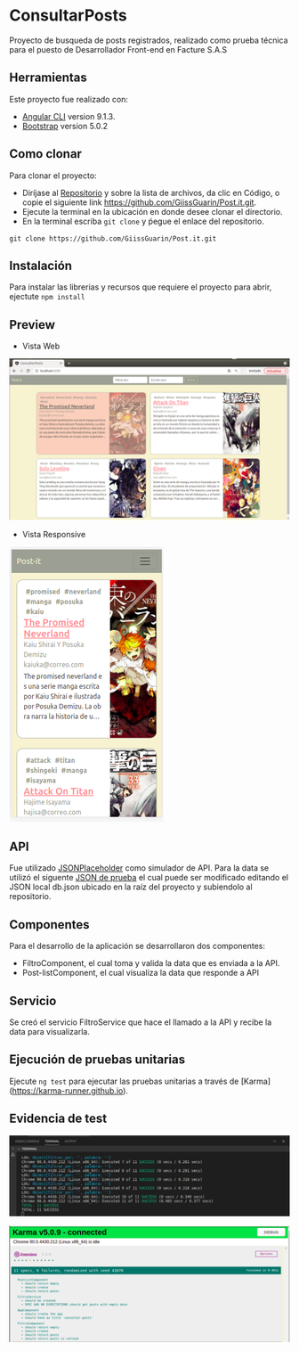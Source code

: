 # ConsultarPosts

Proyecto de busqueda de posts registrados, realizado como prueba técnica para el puesto de Desarrollador Front-end en Facture S.A.S 

## Herramientas 

Este proyecto fue realizado con:
* [Angular CLI](https://github.com/angular/angular-cli) version 9.1.3.
* [Bootstrap](https://github.com/twbs/bootstrap) version 5.0.2

## Como clonar

Para clonar el proyecto:
* Diríjase al [Repositorio](https://github.com/GiissGuarin/Post.it) y sobre la lista de archivos, da clic en Código, o copie el siguiente link https://github.com/GiissGuarin/Post.it.git.
* Ejecute la terminal en la ubicación en donde desee clonar el directorio.
* En la terminal escriba `git clone` y ṕegue el enlace del repositorio.
```
git clone https://github.com/GiissGuarin/Post.it.git
```

## Instalación 
Para instalar las librerias y recursos que requiere el proyecto para abrir, ejectute ``` npm install ``` 

## Preview

* Vista Web

![](/evidence/vista_previa.png)

* Vista Responsive

![](/evidence/vista_previa_resp.png)


## API

Fue utilizado [JSONPlaceholder](https://jsonplaceholder.typicode.com/) como simulador de API. Para la data se utilizó el siguente [JSON de prueba](https://my-json-server.typicode.com/GiissGuarin/Post.it/posts) el cual puede ser modificado editando el JSON local db.json ubicado en la raíz del proyecto y subiendolo al repositorio. 

## Componentes

Para el desarrollo de la aplicación se desarrollaron dos componentes:
* FiltroComponent,  el cual toma y valida la data que es enviada a la API.
* Post-listComponent, el cual visualiza la data que responde a API

## Servicio 

Se creó el servicio FiltroService que hace el llamado a la API y recibe la data para visualizarla.

## Ejecución de pruebas unitarias

Ejecute `ng test` para ejecutar las pruebas unitarias a través de [Karma] (https://karma-runner.github.io).

## Evidencia de test

![](/evidence/prueba_console.png)

![](/evidence/prueba_ventana.png)


